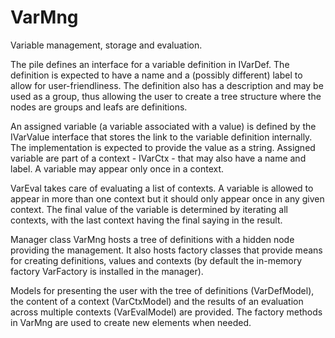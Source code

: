 VarMng
=======

Variable management, storage and evaluation.

The pile defines an interface for a variable definition in IVarDef.
The definition is expected to have a name and a (possibly different) label
to allow for user-friendliness. The definition also has a description and
may be used as a group, thus allowing the user to create a tree structure
where the nodes are groups and leafs are definitions.

An assigned variable (a variable associated with a value)
is defined by the IVarValue interface
that stores the link to the variable definition internally.
The implementation is expected to provide the value as a string.
Assigned variable are part of a context - IVarCtx - that
may also have a name and label. A variable may appear only once in a context.

VarEval takes care of evaluating a list of contexts. A variable is allowed
to appear in more than one context but it should only appear once in any
given context. The final value of the variable is determined by iterating
all contexts, with the last context having the final saying in the result.

Manager class VarMng hosts a tree of definitions with a hidden
node providing the management. It also hosts factory classes
that provide means for creating definitions, values and contexts
(by default the in-memory factory VarFactory is installed in the
manager).

Models for presenting the user with
the tree of definitions (VarDefModel),
the content of a context (VarCtxModel) and
the results of an evaluation across multiple contexts (VarEvalModel)
are provided. The factory methods in VarMng are used to
create new elements when needed.
